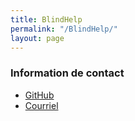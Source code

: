 ```yaml
---
title: BlindHelp
permalink: "/BlindHelp/"
layout: page
---
```


### Information de contact ###
* [GitHub](https://blindhelp.github.io/BlindHelp)
* [Courriel](mailto:remyruiz@gmail.com)

